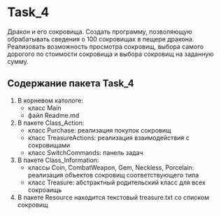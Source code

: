 # Task_4
Дракон и его сокровища. Создать программу, позволяющую обрабатывать сведения о 100 сокровищах в пещере дракона. Реализовать возможность просмотра сокровищ, выбора самого дорогого по стоимости сокровища и выбора сокровищ на заданную сумму.
## Содержание пакета Task_4
1. В корневом катологе:
   - класс Main
   - файл Readme.md
2. В пакете Class_Action:
   - класс Purchase: реализация покупок сокровищ
   - класс TreasureActions: реализация взаимодействия с сокровищами
   - класс SwitchCommands: панель задач
3. В пакете Class_Information:
   - классы Coin, CombatWeapon, Gem, Neckless, Porcelain: реализация объектов сокровищ соответствующего типа
   - класс Treasure: абстрактный родительский класс для всех сокроаищь
4. В пакете Resource находится текстовый treasure.txt со списком сокровищ